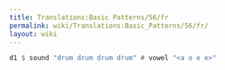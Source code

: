 ```yaml
---
title: Translations:Basic Patterns/56/fr
permalink: wiki/Translations:Basic_Patterns/56/fr/
layout: wiki
---
```


``` Haskell
d1 $ sound "drum drum drum drum" # vowel "<a o e e>"
```
